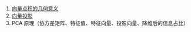 1. [向量点积的几何意义](https://www.cnblogs.com/gxcdream/p/7597865.html)
2. [向量投影](https://www.cnblogs.com/graphics/archive/2010/08/03/1791626.html)
3. PCA 原理（协方差矩阵、特征值、特征向量、投影向量、降维后的信息占比）
